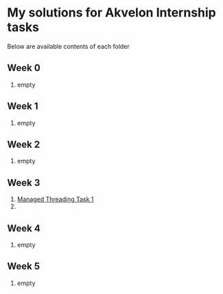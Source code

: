 # My solutions for Akvelon Internship tasks

Below are available contents of each folder

## Week 0
1. empty
## Week 1
1. empty
## Week 2
1. empty
## Week 3
1. [Managed Threading Task 1](../blob/master/week3/ManagedThreadingTask1) 
2. 
## Week 4
1. empty
## Week 5
1. empty